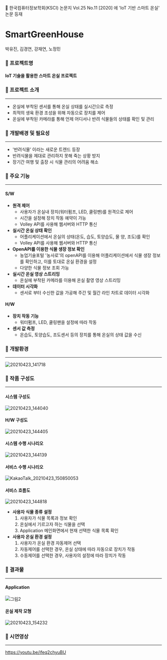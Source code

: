 :pencil: 한국컴퓨터정보학회(KSCI) 논문지 Vol.25 No.11 [2020] 에 'IoT 기반 스마트 온실' 논문 등재

# SmartGreenHouse
박유진, 김경연, 강재연, 노정민

### 🌱 프로젝트명
#### IoT 기술을 활용한 스마트 온실 프로젝트

### :mag_right: 프로젝트 소개
--------------------------------------
- 온실에 부착된 센서를 통해 온실 상태를 실시간으로 측정
- 최적의 생육 환경 조성을 위해 자동으로 장치를 제어
- 온실에 부착된 카메라를 통해 언제 어디서나 반려 식물들의 상태를 확인 및 관리

### :mag_right: 개발배경 및 필요성
--------------------------------------
- '반려식물’ 이라는 새로운 트렌드 등장
- 반려식물을 제대로 관리하지 못해 죽는 상황 방지
- 장기간 여행 및 출장 시 식물 관리의 어려움 해소

### :mag_right: 주요 기능
--------------------------------------
#### S/W
- **원격 제어**
    - 사용자가 온실내 장치(워터펌프, LED, 쿨링팬)를 원격으로 제어
    - 시간을 설정해 장치 작동 예약이 가능
    - Volley API를 사용해 웹서버와 HTTP 통신
- **실시간 온실 상태 확인**
    - 어플리케이션에서 온실의 상태(온도, 습도, 토양습도, 물 양, 조도)를 확인
    - Volley API를 사용해 웹서버와 HTTP 통신
- **OpenAPI를 이용한 식물 생장 정보 확인**
    - 농업기술포털 '농사로'의 openAPI를 이용해 어플리케이션에서 식물 생장 정보를 확인하고, 이를 토대로 온실 환경을 설정
    - 다양한 식물 정보 조회 가능
- **실시간 온실 영상 스트리밍**
    - 온실에 부착된 카메라를 이용해 온실 촬영 영상 스트리밍
- **데이터 시각화**
    - 센서로 부터 수신한 값을 가공해 주간 및 월간 라인 차트로 데이터 시각화
#### H/W
- **장치 작동 기능**
    - 워터펌프, LED, 쿨링팬을 설정에 따라 작동
- **센서 값 측정**
    - 온습도, 토양습도, 조도센서 등의 장치를 통해 온실의 상태 값을 수신
### :mag_right: 개발환경
--------------------------------------
![20210423_141718](https://user-images.githubusercontent.com/57751515/115823061-9f281b00-a440-11eb-8224-312746bbb636.png)
### :mag_right: 작품 구성도
--------------------------------------
#### 시스템 구성도
![20210423_144040](https://user-images.githubusercontent.com/57751515/115824105-68530480-a442-11eb-969a-9987b1afc717.png)
#### H/W 구성도
![20210423_144405](https://user-images.githubusercontent.com/57751515/115824134-756ff380-a442-11eb-9aac-aeae8548d3e8.png)
#### 시스템 수행 시나리오
![20210423_144139](https://user-images.githubusercontent.com/57751515/115824278-a8b28280-a442-11eb-9a60-0d17207ff7a3.png)
#### 서비스 수행 시나리오
![KakaoTalk_20210423_150850053](https://user-images.githubusercontent.com/57751515/115826500-fbda0480-a445-11eb-87a7-9d461e9db0fe.png)
#### 서비스 흐름도
![20210423_144818](https://user-images.githubusercontent.com/57751515/115826074-532ba500-a445-11eb-9a30-adde867fd40a.png)
- **사용자 식물 종류 설정**
    1. 사용자가 식물 목록과 정보 확인
    2. 온실에서 기르고자 하는 식물을 선택
    3. Application 메인화면에서 현재 선택한 식물 목록 확인
- **사용자 온실 환경 설정**
    1. 사용자가 온실 환경 자동제어 선택
    2. 자동제어를 선택한 경우, 온실 상태에 따라 자동으로 장치가 작동
    3. 수동제어를 선택한 경우, 사용자의 설정에 따라 장치가 작동
### :mag_right: 결과물
--------------------------------------
#### Application
![그림2](https://user-images.githubusercontent.com/57751515/115829803-5d9c6d80-a44a-11eb-87f4-78b7fb450aa9.png)
#### 온실 제작 모형
![20210423_154232](https://user-images.githubusercontent.com/57751515/115829926-8c1a4880-a44a-11eb-95f8-671851ea8400.png)
### :mag_right: 시연영상
--------------------------------------
https://youtu.be/ifeq2chyuBU